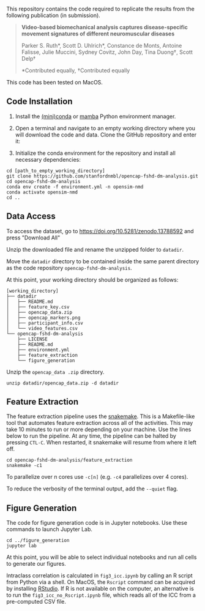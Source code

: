 This repository contains the code required to replicate the results from the following publication (in submission).

> **Video-based biomechanical analysis captures disease-specific movement signatures of different neuromuscular diseases**
>
> Parker S. Ruth\*, Scott D. Uhlrich\*, Constance de Monts, Antoine Falisse, Julie Muccini, Sydney Covitz, John Day, Tina Duong†, Scott Delp†
>
> \*Contributed equally, †Contributed equally

This code has been tested on MacOS.

## Code Installation

1. Install the [(mini)conda](https://docs.conda.io/projects/conda/en/latest/user-guide/install/index.html) or [mamba](https://mamba.readthedocs.io/en/stable/installation/mamba-installation.html) Python environment manager.

2. Open a terminal and navigate to an empty working directory where you will download the code and data. Clone the GitHub repository and enter it:

3. Initialize the conda environment for the repository and install all necessary dependencies:

```
cd [path_to_empty_working_directory]
git clone https://github.com/stanfordnmbl/opencap-fshd-dm-analysis.git
cd opencap-fshd-dm-analysis
conda env create -f environment.yml -n opensim-nmd
conda activate opensim-nmd
cd ..
```


## Data Access

To access the dataset, go to https://doi.org/10.5281/zenodo.13788592 and press "Download All"

Unzip the downloaded file and rename the unzipped folder to `datadir`.

Move the `datadir` directory to be contained inside the same parent directory as the code repository `opencap-fshd-dm-analysis`.

At this point, your working directory should be organized as follows:

```
[working_directory]
├── datadir
│   ├── README.md
│   ├── feature_key.csv
│   ├── opencap_data.zip
│   ├── opencap_markers.png
│   ├── participant_info.csv
│   └── video_features.csv
└── opencap-fshd-dm-analysis
    ├── LICENSE
    ├── README.md
    ├── environment.yml
    ├── feature_extraction
    └── figure_generation
```

Unzip the `opencap_data .zip` directory.

```
unzip datadir/opencap_data.zip -d datadir
```

## Feature Extraction

The feature extraction pipeline uses the [snakemake](https://snakemake.github.io/). This is a Makefile-like tool that automates feature extraction across all of the activities. This may take 10 minutes to run or more depending on your machine. Use the lines below to run the pipeline. At any time, the pipeline can be halted by pressing `CTL-C`. When restarted, it snakemake will resume from where it left off.

```
cd opencap-fshd-dm-analysis/feature_extraction
snakemake -c1
```

To parallelize over n cores use `-c[n]` (e.g. `-c4` parallelizes over 4 cores).

To reduce the verbosity of the terminal output,  add the `--quiet` flag.

## Figure Generation

The code for figure generation code is in Jupyter notebooks. Use these commands to launch Jupyter Lab.

```
cd ../figure_generation
jupyter lab
```
At this point, you will be able to select individual notebooks and run all cells to generate our figures. 

Intraclass correlation is calculated in `fig3_icc.ipynb` by calling an R script from Python via a shell. On MacOS, the `Rscript` command can be acquired by installing [RStudio](https://posit.co/downloads/). If R is not available on the computer, an alternative is to run the `fig3_icc_no_Rscript.ipynb` file, which reads all of the ICC from a pre-computed CSV file.

